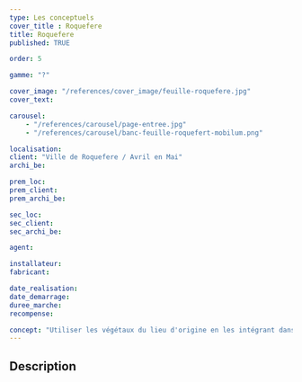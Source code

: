 ```yaml
---
type: Les conceptuels
cover_title : Roquefere
title: Roquefere
published: TRUE

order: 5

gamme: "?"

cover_image: "/references/cover_image/feuille-roquefere.jpg"
cover_text:

carousel:
    - "/references/carousel/page-entree.jpg"
    - "/references/carousel/banc-feuille-roquefert-mobilum.png"

localisation:
client: "Ville de Roquefere / Avril en Mai"
archi_be:

prem_loc:
prem_client:
prem_archi_be:

sec_loc:
sec_client:
sec_archi_be:

agent:

installateur:
fabricant:

date_realisation:
date_demarrage:
duree_marche:
recompense:

concept: "Utiliser les végétaux du lieu d'origine en les intégrant dans nos mobilier."
---
```


## Description
